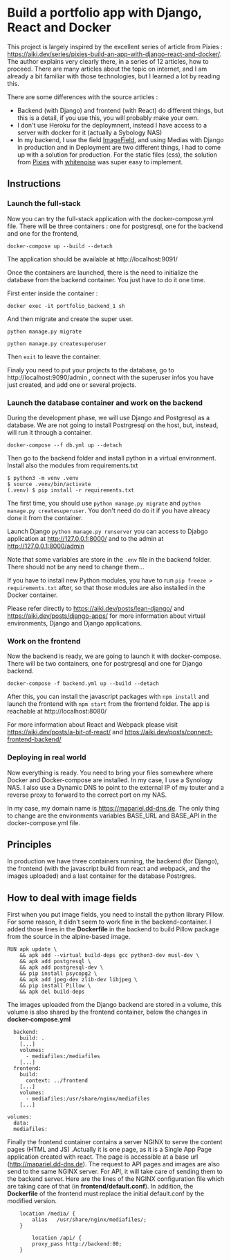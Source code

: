 # Build a portfolio app with Django, React and Docker

This project is largely inspired by the excellent series of article from Pixies : https://aiki.dev/series/pixies-build-an-app-with-django-react-and-docker/. The author explains very clearly there, in a series of 12 articles, how to proceed. There are many articles about the topic on internet, and I am already a bit familiar with those technologies, but I learned a lot by reading this.

There are some differences with the source articles :
* Backend (with Django) and frontend (with React) do different things, but this is a detail, if you use this, you will probably make your own.
* I don't use Heroku for the deploymnent, instead I have access to a server with docker for it (actually a Sybology NAS)
* In my backend, I use the field [ImageField](https://docs.djangoproject.com/en/4.0/ref/models/fields/#imagefield),   and using Medias with Django in production and in Deployment are two different things, I had to come up with a solution for production. For the static files (css), the solution from [Pixies](https://aiki.dev/posts/serving-static-files/) with [whitenoise](http://whitenoise.evans.io/en/stable/) was super easy to implement.




## Instructions



### Launch the full-stack

Now you can try the full-stack application with the docker-compose.yml file. There will be three containers : one for postgresql, one for the backend and one for the frontend,

`docker-compose up --build --detach`

The application should be available at http://localhost:9091/


Once the containers are launched, there is the need to initialize the database from the backend container. You just have to do it one time.  

First enter inside the container :

`docker exec -it portfolio_backend_1 sh`

And then migrate and create the super user.

```
python manage.py migrate

python manage.py createsuperuser
```

Then `exit` to leave the container.

Finaly you need to put your projects to the database, go to http://localhost:9090/admin , connect with the superuser infos you have just created, and add one or several projects.








### Launch the database container and work on the backend

During the development phase, we will use Django and Postgresql as a database. We are not going to install Postrgresql on the host, but, instead, will run it through a container.

`docker-compose --f db.yml up --detach`

Then go to the backend folder and install python in a virtual environment. Install also the modules from requirements.txt

```
$ python3 -m venv .venv
$ source .venv/bin/activate
(.venv) $ pip install -r requirements.txt
```

 The first time, you should use  `python manage.py migrate` and `python manage.py createsuperuser`. You don't need do do it if you have alreacy done it from the container.


Launch Django `python manage.py runserver` you can access to Djabgo application at  http://127.0.0.1:8000/ and to the admin at http://127.0.0.1:8000/admin

Note that some variables are store in the `.env` file in the backend folder. There should not be any need to change them...

If you have to install new Python modules, you have to run `pip freeze > requirements.txt` after, so that those modules are also installed in the Docker container.


Please refer directly to https://aiki.dev/posts/lean-django/ and https://aiki.dev/posts/django-apps/ for more information about virtual environments, Django and Django applications.

### Work on the frontend

Now the backend is ready, we are going to launch it with docker-compose. There will be two containers, one for postrgresql and one for Django backend.

`docker-compose -f backend.yml up --build --detach`

After this, you can install the javascript packages with `npm install` and launch the frontend with `npm start` from the frontend folder. The app is reachable at http://localhost:8080/

For more information about React and Webpack please visit https://aiki.dev/posts/a-bit-of-react/  and https://aiki.dev/posts/connect-frontend-backend/





### Deploying in real world 

Now everything is ready. You need to bring your files somewhere where Docker and Docker-compose are installed. In my case, I use a Synology NAS. I also use a Dynamic DNS to point to the external IP of my touter and a reverse proxy to forward to the correct port on my NAS. 

In my case, my domain name is https://mapariel.dd-dns.de. The only thing to change are the environments variables BASE_URL and BASE_API in the docker-compose.yml file.  









## Principles

In production we have three containers running, the backend (for Django), the frontend (with the javascript build from react and webpack, and the images uploaded) and a last container for the database Postrgres.


## How to deal with image fields

First when you put image fields, you need to install the python library Pillow. For some reason, it didn't seem to work fine in the backend-container. I added those lines in the **Dockerfile** in the backend to build Pillow package from the source in the alpine-based image. 

```
RUN apk update \
    && apk add --virtual build-deps gcc python3-dev musl-dev \
    && apk add postgresql \
    && apk add postgresql-dev \
    && pip install psycopg2 \
    && apk add jpeg-dev zlib-dev libjpeg \
    && pip install Pillow \
    && apk del build-deps
```


The images uploaded from the Django backend are stored in a volume, this volume is also shared by the frontend container, below the changes in **docker-compose.yml**

```
  backend:
    build: .
	[...]
    volumes:  
      - mediafiles:/mediafiles  
    [...]          
  frontend:
    build:
      context: ../frontend
    [...]          
    volumes:
      - mediafiles:/usr/share/nginx/mediafiles            
	[...]

volumes:
  data:
  mediafiles:

```

Finally the frontend container contains a server NGINX to serve the content pages (HTML and JS) .Actually it is one page, as it is a Single App Page application created with react. The page is accessible at a base url (http://mapariel.dd-dns.de). The request to API pages and images are also send to the same NGINX server. For API, it will take care of sending them to the backend server. Here are the lines of the NGINX configuration file which are taking care of that (in **frontend/default.conf**). In addition, the **Dockerfile** of the frontend must replace the initial default.conf by the modified version.
```
    location /media/ {
        alias   /usr/share/nginx/mediafiles/;
    }

		location /api/ {
        proxy_pass http://backend:80;
    }

```
